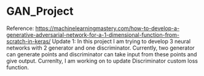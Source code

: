 # GAN_Project
Reference: https://machinelearningmastery.com/how-to-develop-a-generative-adversarial-network-for-a-1-dimensional-function-from-scratch-in-keras/
Update 1:
In this project I am trying to develop 3 neural networks with 2 generator and one discriminator. Currently, two generator can
generate points and discriminator can take input from these points and give output. Currenlty, I am working on to update 
Discriminator custom loss function.
